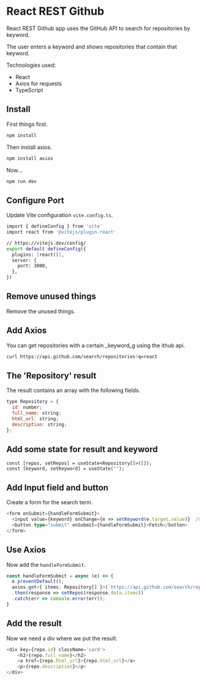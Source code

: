 # React REST Github 

React REST Github app uses the GitHub API to search for repositories by keyword. 

The user enters a keyword and shows repositories that contain that keyword. 

Technologies used:

- React
- Axios for requests
- TypeScript

## Install

First things first.

```bash
npm install
```

Then install axios.

```bash
npm install axios
```

Now...

```bash
npm run dev
```

## Configure Port

Update Vite configuration `vite.config.ts`.

```bash
import { defineConfig } from 'vite'
import react from '@vitejs/plugin-react'

// https://vitejs.dev/config/
export default defineConfig({
  plugins: [react()],
  server: {
    port: 3000,
  },
})
```

## Remove unused things

Remove the unused things.

## Add Axios

You can get repositories with a certain _keyword_g using the ithub api.

```bash
curl https://api.github.com/search/repositories?q=react
```

## The 'Repository' result

The result contains an array with the following fields.

```javascript
type Repository = {
  id: number;
  full_name: string;
  html_url: string;
  description: string;
};
```

## Add some state for result and keyword

```typscript
const [repos, setRepos] = useState<Repository[]>([]);
const [keyword, setKeyword] = useState('');
```

## Add Input field and button

Create a form for the search term.

```typescript
<form onSubmit={handleFormSubmit}>
  <input value={keyword} onChange={e => setKeyword(e.target.value)}  />
  <button type="submit" onSubmit={handleFormSubmit}>Fetch</button>
</form>
```

## Use Axios

Now add the `handleFormSubmit`.


```typescript
const handleFormSubmit = async (e) => {
  e.preventDefault();
  axios.get<{ items: Repository[] }>(`https://api.github.com/search/repositories?q=${keyword}`)
  .then(response => setRepos(response.data.items))
  .catch(err => console.error(err));
}
```

## Add the result

Now we need a div where we put the result.

```typescript
<div key={repo.id} className='card'>
    <h2>{repo.full_name}</h2>
    <a href={repo.html_url}>{repo.html_url}</a>
    <p>{repo.description}</p>
</div>
```

